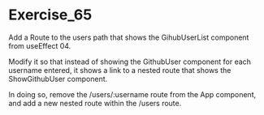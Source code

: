 # Exercise_65

Add a Route to the users path that shows the GihubUserList component from useEffect 04. 

Modify it so that instead of showing the GithubUser component for each username entered, it shows a link to a nested route that shows the ShowGithubUser component. 

In doing so, remove the /users/:username route from the App component, and add a new nested route within the /users route.